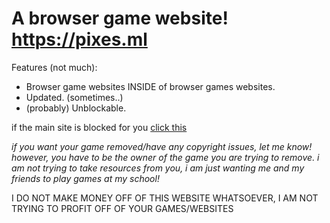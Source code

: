 # A browser game website! https://pixes.ml

Features (not much):
- Browser game websites INSIDE of browser games websites.
- Updated. (sometimes..)
- (probably) Unblockable.

if the main site is blocked for you [click this](https://drive.google.com/drive/folders/1STbu_Mk_boRFYtzpGPT3J8oH-L-RIA1C?usp=sharing)

*if you want your game removed/have any copyright issues, let me know! however, you have to be the owner of the game you are trying to remove.*
*i am not trying to take resources from you, i am just wanting me and my friends to play games at my school!*

I DO NOT MAKE MONEY OFF OF THIS WEBSITE WHATSOEVER, I AM NOT TRYING TO PROFIT OFF OF YOUR GAMES/WEBSITES
